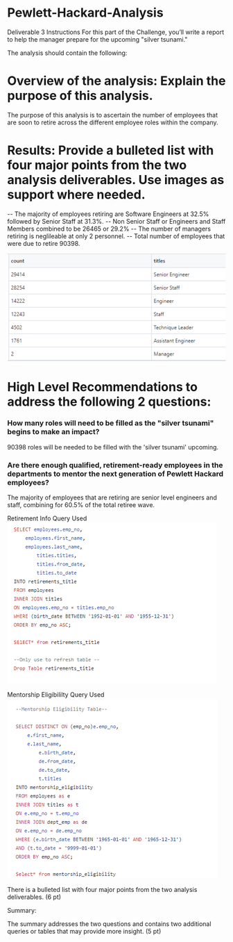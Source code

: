 # Pewlett-Hackard-Analysis

Deliverable 3 Instructions
For this part of the Challenge, you’ll write a report to help the manager prepare for the upcoming "silver tsunami."

The analysis should contain the following:

# Overview of the analysis: Explain the purpose of this analysis.

The purpose of this analysis is to ascertain the number of employees that are soon to retire across the different employee roles within the company. 


# Results: Provide a bulleted list with four major points from the two analysis deliverables. Use images as support where needed.


-- The majority of employees retiring are Software Engineers at 32.5% followed by Senior Staff at 31.3%. 
-- Non Senior Staff or Engineers and Staff Members combined to be 26465 or 29.2%
-- The number of managers retiring is neglileable at only 2 personnel. 
-- Total number of employees that were due to retire 90398. 

![](https://github.com/ishan9220/Pewlett-Hackard-Analysis/blob/main/Group%20By%20Emp%20Info.png)


# High Level Recommendations to address the following 2 questions: 

### How many roles will need to be filled as the "silver tsunami" begins to make an impact?

90398 roles will be needed to be filled with the 'silver tsunami' upcoming. 

### Are there enough qualified, retirement-ready employees in the departments to mentor the next generation of Pewlett Hackard employees?

The majority of employees that are retiring are senior level engineers and staff, combining for 60.5% of the total retiree wave. 


Retirement Info Query Used ![](https://github.com/ishan9220/Pewlett-Hackard-Analysis/blob/main/Retirement%20Info%20Query.png)

Mentorship Eligibililty Query Used ![](https://github.com/ishan9220/Pewlett-Hackard-Analysis/blob/main/Mentorship_eligibility.png)


There is a bulleted list with four major points from the two analysis deliverables. (6 pt)

Summary:

The summary addresses the two questions and contains two additional queries or tables that may provide more insight. (5 pt)
